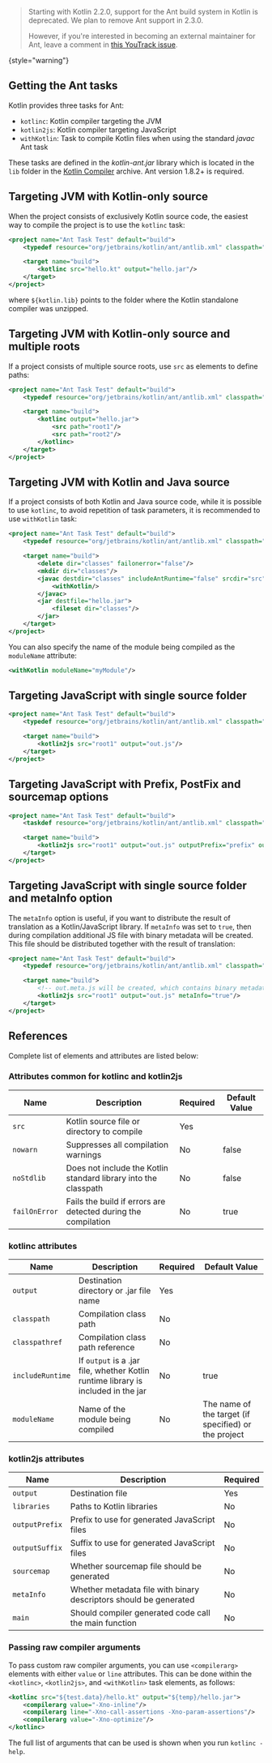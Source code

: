 [//]: # (title: Ant)

> Starting with Kotlin 2.2.0, support for the Ant build system in Kotlin is deprecated.
> We plan to remove Ant support in 2.3.0.
> 
> However, if you're interested in becoming an external maintainer for Ant,
> leave a comment in [this YouTrack issue](https://youtrack.jetbrains.com/issue/KT-75875/).
> 
{style="warning"}

## Getting the Ant tasks

Kotlin provides three tasks for Ant:

* `kotlinc`: Kotlin compiler targeting the JVM
* `kotlin2js`: Kotlin compiler targeting JavaScript
* `withKotlin`: Task to compile Kotlin files when using the standard *javac* Ant task

These tasks are defined in the *kotlin-ant.jar* library which is located in the `lib` folder 
in the [Kotlin Compiler](%kotlinLatestUrl%) archive. Ant version 1.8.2+ is required.

## Targeting JVM with Kotlin-only source

When the project consists of exclusively Kotlin source code, the easiest way to compile the project is to use the `kotlinc` task:

```xml
<project name="Ant Task Test" default="build">
    <typedef resource="org/jetbrains/kotlin/ant/antlib.xml" classpath="${kotlin.lib}/kotlin-ant.jar"/>

    <target name="build">
        <kotlinc src="hello.kt" output="hello.jar"/>
    </target>
</project>
```

where `${kotlin.lib}` points to the folder where the Kotlin standalone compiler was unzipped.

## Targeting JVM with Kotlin-only source and multiple roots

If a project consists of multiple source roots, use `src` as elements to define paths:

```xml
<project name="Ant Task Test" default="build">
    <typedef resource="org/jetbrains/kotlin/ant/antlib.xml" classpath="${kotlin.lib}/kotlin-ant.jar"/>

    <target name="build">
        <kotlinc output="hello.jar">
            <src path="root1"/>
            <src path="root2"/>
        </kotlinc>
    </target>
</project>
```

## Targeting JVM with Kotlin and Java source

If a project consists of both Kotlin and Java source code, while it is possible to use `kotlinc`, to avoid repetition of
task parameters, it is recommended to use `withKotlin` task:

```xml
<project name="Ant Task Test" default="build">
    <typedef resource="org/jetbrains/kotlin/ant/antlib.xml" classpath="${kotlin.lib}/kotlin-ant.jar"/>

    <target name="build">
        <delete dir="classes" failonerror="false"/>
        <mkdir dir="classes"/>
        <javac destdir="classes" includeAntRuntime="false" srcdir="src">
            <withKotlin/>
        </javac>
        <jar destfile="hello.jar">
            <fileset dir="classes"/>
        </jar>
    </target>
</project>
```

You can also specify the name of the module being compiled as the `moduleName` attribute:

```xml
<withKotlin moduleName="myModule"/>
```

## Targeting JavaScript with single source folder

```xml
<project name="Ant Task Test" default="build">
    <typedef resource="org/jetbrains/kotlin/ant/antlib.xml" classpath="${kotlin.lib}/kotlin-ant.jar"/>

    <target name="build">
        <kotlin2js src="root1" output="out.js"/>
    </target>
</project>
```

## Targeting JavaScript with Prefix, PostFix and sourcemap options

```xml
<project name="Ant Task Test" default="build">
    <taskdef resource="org/jetbrains/kotlin/ant/antlib.xml" classpath="${kotlin.lib}/kotlin-ant.jar"/>

    <target name="build">
        <kotlin2js src="root1" output="out.js" outputPrefix="prefix" outputPostfix="postfix" sourcemap="true"/>
    </target>
</project>
```

## Targeting JavaScript with single source folder and metaInfo option

The `metaInfo` option is useful, if you want to distribute the result of translation as a Kotlin/JavaScript library.
If `metaInfo` was set to `true`, then during compilation additional JS file with
binary metadata will be created. This file should be distributed together with the
result of translation:

```xml
<project name="Ant Task Test" default="build">
    <typedef resource="org/jetbrains/kotlin/ant/antlib.xml" classpath="${kotlin.lib}/kotlin-ant.jar"/>

    <target name="build">
        <!-- out.meta.js will be created, which contains binary metadata -->
        <kotlin2js src="root1" output="out.js" metaInfo="true"/>
    </target>
</project>
```

## References

Complete list of elements and attributes are listed below:

### Attributes common for kotlinc and kotlin2js

| Name | Description | Required | Default Value |
|------|-------------|----------|---------------|
| `src`  | Kotlin source file or directory to compile | Yes |  |
| `nowarn` | Suppresses all compilation warnings | No | false |
| `noStdlib` | Does not include the Kotlin standard library into the classpath | No | false |
| `failOnError` | Fails the build if errors are detected during the compilation | No | true |

### kotlinc attributes

| Name | Description | Required | Default Value |
|------|-------------|----------|---------------|
| `output`  | Destination directory or .jar file name | Yes |  |
| `classpath`  | Compilation class path | No |  |
| `classpathref`  | Compilation class path reference | No |  |
| `includeRuntime`  | If `output` is a .jar file, whether Kotlin runtime library is included in the jar | No | true  |
| `moduleName` | Name of the module being compiled | No | The name of the target (if specified) or the project |

### kotlin2js attributes

| Name | Description | Required |
|------|-------------|----------|
| `output`  | Destination file | Yes |
| `libraries`  | Paths to Kotlin libraries | No |
| `outputPrefix`  | Prefix to use for generated JavaScript files | No |
| `outputSuffix` | Suffix to use for generated JavaScript files | No |
| `sourcemap`  | Whether sourcemap file should be generated | No |
| `metaInfo`  | Whether metadata file with binary descriptors should be generated | No |
| `main`  | Should compiler generated code call the main function | No |

### Passing raw compiler arguments

To pass custom raw compiler arguments, you can use `<compilerarg>` elements with either `value` or `line` attributes.
This can be done within the `<kotlinc>`, `<kotlin2js>`, and `<withKotlin>` task elements, as follows:

```xml
<kotlinc src="${test.data}/hello.kt" output="${temp}/hello.jar">
    <compilerarg value="-Xno-inline"/>
    <compilerarg line="-Xno-call-assertions -Xno-param-assertions"/>
    <compilerarg value="-Xno-optimize"/>
</kotlinc>
```

The full list of arguments that can be used is shown when you run `kotlinc -help`.